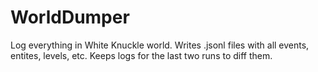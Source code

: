 # WorldDumper

Log everything in White Knuckle world. Writes .jsonl files with all events, entites, levels, etc. Keeps logs for the last two runs to diff them.